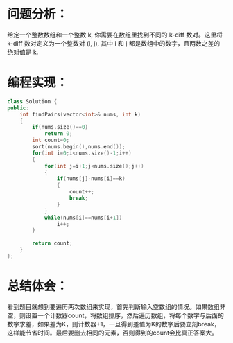 # 问题分析：
给定一个整数数组和一个整数 k, 你需要在数组里找到不同的 k-diff 数对。这里将 k-diff 数对定义为一个整数对 (i, j), 其中 i 和 j 都是数组中的数字，且两数之差的绝对值是 k.
# 编程实现：
```C++
class Solution {
public:
    int findPairs(vector<int>& nums, int k)
    {
        if(nums.size()==0)
            return 0;
        int count=0;
        sort(nums.begin(),nums.end());
        for(int i=0;i<nums.size()-1;i++)
        {
            for(int j=i+1;j<nums.size();j++)
            {
                if(nums[j]-nums[i]==k)
                {
                    count++;
                    break;
                }
            }
            while(nums[i]==nums[i+1])
                i++;    
        }
        
        return count;
    }
};
```
# 总结体会：
看到题目就想到要遍历两次数组来实现，首先判断输入空数组的情况。如果数组非空，则设置一个计数器count，将数组排序，然后遍历数组，将每个数字与后面的数字求差，如果差为K，则计数器+1，一旦得到差值为K的数字后要立刻break，这样能节省时间。最后要删去相同的元素，否则得到的count会比真正答案大。